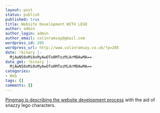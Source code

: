 ```yaml
---
layout: post
status: publish
published: true
title: Website Development WITH LEGO
author: admin
author_login: admin
author_email: colinramsay@gmail.com
wordpress_id: 285
wordpress_url: http://www.colinramsay.co.uk/?p=285
date: !binary |-
  MjAwNS0xMi0xMyAwOTo0MTozMiArMDAwMA==
date_gmt: !binary |-
  MjAwNS0xMi0xMyAwOTo0MTozMiArMDAwMA==
categories:
- Web
tags: []
comments: []
---
```

<p><a href="http://www.pingmag.jp/2005/12/09/the-website-development-process/">Pingmag is describing the website development process</a> with the aid of snazzy lego characters.</p>
